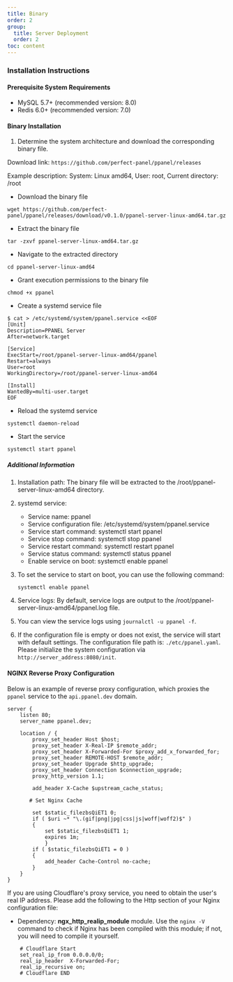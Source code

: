 ```yaml
---
title: Binary
order: 2
group: 
  title: Server Deployment
  order: 2
toc: content
---
```


### Installation Instructions

#### Prerequisite System Requirements

- MySQL 5.7+ (recommended version: 8.0)
- Redis 6.0+ (recommended version: 7.0)

#### Binary Installation

1. Determine the system architecture and download the corresponding binary file.

Download link: `https://github.com/perfect-panel/ppanel/releases`

Example description: System: Linux amd64, User: root, Current directory: /root

- Download the binary file

```shell
wget https://github.com/perfect-panel/ppanel/releases/download/v0.1.0/ppanel-server-linux-amd64.tar.gz
```

- Extract the binary file

```shell
tar -zxvf ppanel-server-linux-amd64.tar.gz
```

- Navigate to the extracted directory

```shell
cd ppanel-server-linux-amd64
```

- Grant execution permissions to the binary file

```shell
chmod +x ppanel
```

- Create a systemd service file

```shell
$ cat > /etc/systemd/system/ppanel.service <<EOF
[Unit]
Description=PPANEL Server
After=network.target

[Service]
ExecStart=/root/ppanel-server-linux-amd64/ppanel
Restart=always
User=root
WorkingDirectory=/root/ppanel-server-linux-amd64

[Install]
WantedBy=multi-user.target
EOF
```

- Reload the systemd service

```shell
systemctl daemon-reload
```

- Start the service

```shell
systemctl start ppanel
```

##### Additional Information

1. Installation path: The binary file will be extracted to the /root/ppanel-server-linux-amd64 directory.

2. systemd service:
   - Service name: ppanel
   - Service configuration file: /etc/systemd/system/ppanel.service
   - Service start command: systemctl start ppanel
   - Service stop command: systemctl stop ppanel
   - Service restart command: systemctl restart ppanel
   - Service status command: systemctl status ppanel
   - Enable service on boot: systemctl enable ppanel

3. To set the service to start on boot, you can use the following command:

   ```shell
   systemctl enable ppanel
   ```

4. Service logs: By default, service logs are output to the /root/ppanel-server-linux-amd64/ppanel.log file.

5. You can view the service logs using `journalctl -u ppanel -f`.

6. If the configuration file is empty or does not exist, the service will start with default settings. The configuration file path is: `./etc/ppanel.yaml`. Please initialize the system configuration via `http://server_address:8080/init`.

#### NGINX Reverse Proxy Configuration

Below is an example of reverse proxy configuration, which proxies the `ppanel` service to the `api.ppanel.dev` domain.

```nginx
server {
    listen 80;
    server_name ppanel.dev;

    location / {
        proxy_set_header Host $host;
        proxy_set_header X-Real-IP $remote_addr;
        proxy_set_header X-Forwarded-For $proxy_add_x_forwarded_for;
        proxy_set_header REMOTE-HOST $remote_addr;
        proxy_set_header Upgrade $http_upgrade;
        proxy_set_header Connection $connection_upgrade;
        proxy_http_version 1.1;
        
        add_header X-Cache $upstream_cache_status;
        
       # Set Nginx Cache
       
        set $static_filezbsQiET1 0;
        if ( $uri ~* "\.(gif|png|jpg|css|js|woff|woff2)$" )
        {
            set $static_filezbsQiET1 1;
            expires 1m;
            }
        if ( $static_filezbsQiET1 = 0 )
        {
            add_header Cache-Control no-cache;
        }
    }
}
```

If you are using Cloudflare's proxy service, you need to obtain the user's real IP address. Please add the following to the Http section of your Nginx configuration file:

- Dependency: **ngx_http_realip_module** module. Use the `nginx -V` command to check if Nginx has been compiled with this module; if not, you will need to compile it yourself.

```nginx
    # Cloudflare Start
    set_real_ip_from 0.0.0.0/0;
    real_ip_header  X-Forwarded-For;
    real_ip_recursive on;
    # Cloudflare END
```

